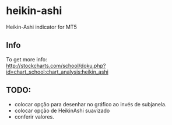 # heikin-ashi
Heikin-Ashi indicator for MT5

## Info
To get more info:  
http://stockcharts.com/school/doku.php?id=chart_school:chart_analysis:heikin_ashi

## TODO:
  - colocar opção para desenhar no gráfico ao invés de subjanela.
  - colocar opção de HeikinAshi suavizado
  - conferir valores.
